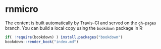 # rnmicro

The content is built automatically by Travis-CI and served on the `gh-pages` branch. You can build a local copy using the `bookdown` package in R:

``` r
if( !require(bookdown) ) install.packages("bookdown")
bookdown::render_book("index.md")
```
